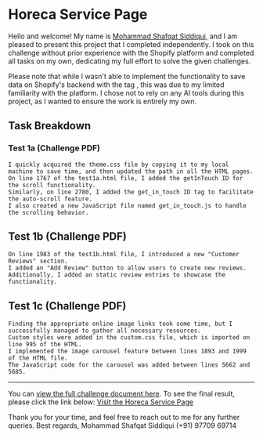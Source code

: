 # Horeca Service Page

Hello and welcome!
My name is <a href="https://www.linkedin.com/in/mohammad-shafqat-siddiqui/" target="_blank">Mohammad Shafqat Siddiqui</a>, and I am pleased to present this project that I completed independently. I took on this challenge without prior experience with the Shopify platform and completed all tasks on my own, dedicating my full effort to solve the given challenges.

Please note that while I wasn't able to implement the functionality to save data on Shopify's backend with the tag <Horeca>, this was due to my limited familiarity with the platform. I chose not to rely on any AI tools during this project, as I wanted to ensure the work is entirely my own.

## Task Breakdown
### Test 1a (Challenge PDF)
    I quickly acquired the theme.css file by copying it to my local machine to save time, and then updated the path in all the HTML pages.
    On line 1767 of the test1a.html file, I added the getInTouch ID for the scroll functionality.
    Similarly, on line 2780, I added the get_in_touch ID tag to facilitate the auto-scroll feature.
    I also created a new JavaScript file named get_in_touch.js to handle the scrolling behavior.

## Test 1b (Challenge PDF)
    On line 1983 of the test1b.html file, I introduced a new "Customer Reviews" section.
    I added an "Add Review" button to allow users to create new reviews.
    Additionally, I added an static review entries to showcase the functionality.

## Test 1c (Challenge PDF)
    Finding the appropriate online image links took some time, but I successfully managed to gather all necessary resources.
    Custom styles were added in the custom.css file, which is imported on line 995 of the HTML.
    I implemented the image carousel feature between lines 1893 and 1999 of the HTML file.
    The JavaScript code for the carousel was added between lines 5662 and 5685.
<hr>
You can <a href="Challenge%20PDF/Ware_%20Front%20end%20developers_challenge%201.pdf">view the full challenge document here</a>.
To see the final result, please click the link below: <a href="https://horecaservicepage.netlify.app/" target="_blank">Visit the Horeca Service Page</a>

Thank you for your time, and feel free to reach out to me for any further queries.
Best regards,
Mohammad Shafqat Siddiqui
(+91) 97709 69714